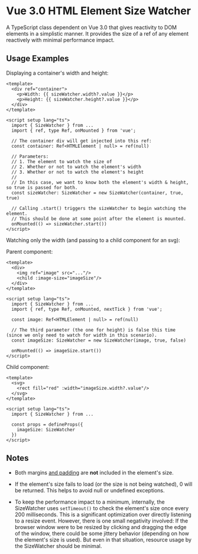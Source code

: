 # Vue 3.0 HTML Element Size Watcher

A TypeScript class dependent on Vue 3.0 that gives reactivity to DOM elements in a simplistic manner. It provides the size of a ref of any element reactively with minimal performance impact.

## Usage Examples

Displaying a container's width and height:

```
<template>
  <div ref="container">
    <p>Width: {{ sizeWatcher.width?.value }}</p>
    <p>Height: {{ sizeWatcher.height?.value }}</p>
  </div>
</template>

<script setup lang="ts">
  import { SizeWatcher } from ...
  import { ref, type Ref, onMounted } from 'vue';
  
  // The container div will get injected into this ref:
  const container: Ref<HTMLElement | null> = ref(null)
  
  // Parameters:
  // 1. The element to watch the size of
  // 2. Whether or not to watch the element's width
  // 3. Whether or not to watch the element's height
  //
  // In this case, we want to know both the element's width & height, so true is passed for both.
  const sizeWatcher: SizeWatcher = new SizeWatcher(container, true, true)
  
  // Calling .start() triggers the sizeWatcher to begin watching the element.
  // This should be done at some point after the element is mounted.
  onMounted(() => sizeWatcher.start())
</script>
```



Watching only the width (and passing to a child component for an svg):

Parent component:
```
<template>
  <div>
    <img ref="image" src="..."/>
    <child :image-size="imageSize"/>
  </div>
</template>

<script setup lang="ts">
  import { SizeWatcher } from ...
  import { ref, type Ref, onMounted, nextTick } from 'vue';
  
  const image: Ref<HTMLElement | null> = ref(null)
  
  // The third parameter (the one for height) is false this time (since we only need to watch for width in this scenario).
  const imageSize: SizeWatcher = new SizeWatcher(image, true, false)
  
  onMounted(() => imageSize.start())
</script>
```

Child component:
```
<template>
  <svg>
    <rect fill="red" :width="imageSize.width?.value"/>
  </svg>
</template>

<script setup lang="ts">
  import { SizeWatcher } from ...
  
  const props = defineProps({
    imageSize: SizeWatcher
  })
</script>
```

## Notes

- Both margins <ins>and padding</ins> are **not** included in the element's size.

- If the element's size fails to load (or the size is not being watched), 0 will be returned. This helps to avoid null or undefined exceptions.

- To keep the performance impact to a minimum, internally, the SizeWatcher uses `setTimeout()` to check the element's size once every 200 milliseconds. This is a significant optimization over directly listening to a resize event. However, there is one small negativity involved: If the browser window were to be resized by clicking and dragging the edge of the window, there could be some jittery behavior (depending on how the element's size is used). But even in that situation, resource usage by the SizeWatcher should be minimal.
